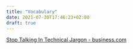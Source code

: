 ```yaml
---
title: "Vocabulary"
date: 2021-07-30T17:46:23+02:00
draft: true
---
```


[Stop Talking In Technical Jargon - business.com](https://www.business.com/articles/cut-the-code-why-speaking-in-technical-jargon-is-not-making-you-look-smarter/) 